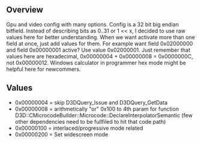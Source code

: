 ## Overview
Gpu and video config with many options. Config is a 32 bit big endian bitfield. Instead of describing bits as 0..31 or 1 << x, I decided to use raw values here for better understanding.
When we want activate more than one field at once, just add values for them. For example want field 0x02000000 and field 0x00000001 active? Use value 0x02000001. Just remember that values here are hexadecimal, 0x00000004 + 0x00000008 = 0x0000000C, not 0x00000012. Windows calculator in programmer hex mode might be helpful here for newcommers.

## Values
* 0x00000004 = skip D3DQuery_Issue and D3DQuery_GetData
* 0x00000008 = arithmetically "or" 0x100 to 4th param for function D3D::CMicrocodeBuilder::Microcode::DeclareInterpolatorSemantic (few other dependencies need to be fullfiled to hit that code path)
* 0x00000100 = interlaced/progressive mode related
* 0x00000200 = Set widescreen mode
